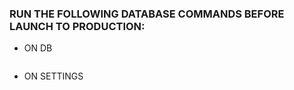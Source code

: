 ### RUN THE FOLLOWING DATABASE COMMANDS BEFORE LAUNCH TO PRODUCTION:

- ON DB

```sql

```

- ON SETTINGS

```toml

```